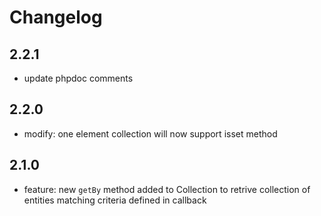 # Changelog

## 2.2.1

- update phpdoc comments

## 2.2.0

- modify: one element collection will now support isset method

## 2.1.0

- feature: new `getBy` method added to Collection to retrive collection of entities matching criteria defined in callback
